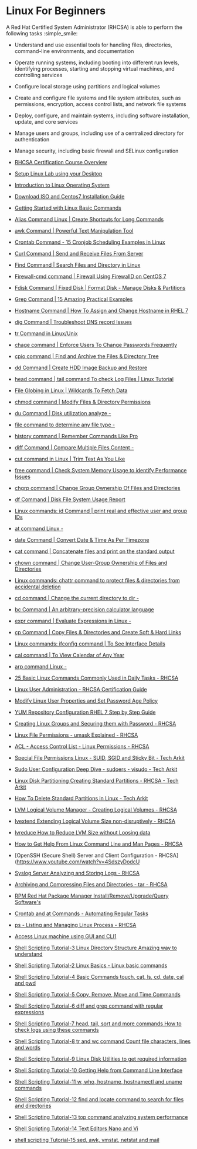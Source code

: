 # Linux For Beginners

A Red Hat Certified System Administrator (RHCSA) is able to perform the following tasks  :simple_smile:

* Understand and use essential tools for handling files, directories, command-line environments, and documentation

* Operate running systems, including booting into different run levels, identifying processes, starting and stopping virtual machines, and controlling services

* Configure local storage using partitions and logical volumes

* Create and configure file systems and file system attributes, such as permissions, encryption, access control lists, and network file systems

* Deploy, configure, and maintain systems, including software installation, update, and core services

* Manage users and groups, including use of a centralized directory for authentication

* Manage security, including basic firewall and SELinux configuration

- [RHCSA Certification Course Overview](https://www.youtube.com/watch?v=BskRmjvWG5Y)
- [Setup Linux Lab using your Desktop](https://www.youtube.com/watch?v=2DKrI3CWfbE)
- [Introduction to Linux Operating System](https://www.youtube.com/watch?v=Wv5VHr4esvs)
- [Download ISO and Centos7 Installation Guide](https://www.youtube.com/watch?v=I25FJk7Vzjc)
- [Getting Started with Linux Basic Commands](https://www.youtube.com/watch?v=34E_QacTwww)

- [Alias Command Linux | Create Shortcuts for Long Commands](https://www.youtube.com/watch?v=4HS7w3aQoaE)
- [awk Command | Powerful Text Manipulation Tool](https://www.youtube.com/watch?v=7qaBKueySg0)
- [Crontab Command - 15 Cronjob Scheduling Examples in Linux](https://www.youtube.com/watch?v=6dJlp133iYg)
- [Curl Command | Send and Receive Files From Server](https://www.youtube.com/watch?v=tjQ9beFSBmA)
- [Find Command | Search Files and Directory in Linux](https://www.youtube.com/watch?v=OmPoEDJxcmA)
- [Firewall-cmd command | Firewall Using FirewallD on CentOS 7](https://www.youtube.com/watch?v=fKFYDVWFndc)
- [Fdisk Command | Fixed Disk | Format Disk - Manage Disks & Partitions](https://www.youtube.com/watch?v=I2KsQ0rpuXE)
- [Grep Command | 15 Amazing Practical Examples](https://www.youtube.com/watch?v=kHd-HMe0OOE)
- [Hostname Command | How To Assign and Change Hostname in RHEL 7](https://www.youtube.com/watch?v=AcaETZeHM9o)
- [dig Command | Troubleshoot DNS record Issues](https://www.youtube.com/watch?v=753xPLKWklA)
- [tr Command in Linux/Unix](https://www.youtube.com/watch?v=4rfXktIV6cE)
- [chage command | Enforce Users To Change  Passwords Frequently](https://www.youtube.com/watch?v=zENZ3sPaLhI)
- [cpio command | Find and Archive the Files &amp; Directory Tree](https://www.youtube.com/watch?v=ItHisMxfv-E)
- [dd Command | Create HDD Image Backup and Restore](https://www.youtube.com/watch?v=0zcb6Ecpacw)
- [head command | tail command To check Log Files | Linux Tutorial](https://www.youtube.com/watch?v=raI1yrYwGfY)
- [File Globing in Linux | Wildcards To Fetch Data](https://www.youtube.com/watch?v=r_f8yF_epxQ)
- [chmod command | Modify Files &amp; Directory Permissions](https://www.youtube.com/watch?v=0qJW0225ASI)
- [du Command | Disk utilization analyze - ](https://www.youtube.com/watch?v=YDoto35PmUI)
- [file command to determine any file type - ](https://www.youtube.com/watch?v=RD4DahuBN2k)
- [history command | Remember Commands Like Pro](https://www.youtube.com/watch?v=uFvF17UnYZg)
- [diff Command | Compare Multiple Files Content - ](https://www.youtube.com/watch?v=Zc50h2wGUp4)
- [cut command in Linux | Trim Text As You Like](https://www.youtube.com/watch?v=Dn9t50Y2o0s)
- [free command | Check System Memory Usage to identify Performance Issues](https://www.youtube.com/watch?v=MYvr_uy6L9w)
- [chgrp command | Change Group Ownership Of Files and Directories](https://www.youtube.com/watch?v=WUrxbMSDV8Y)
- [df Command | Disk File System Usage Report](https://www.youtube.com/watch?v=O8ElkiAGsfM)
- [Linux commands: id Command | print real and effective user and group IDs](https://www.youtube.com/watch?v=4j6ufjitfZM)
- [at command Linux - ](https://www.youtube.com/watch?v=IzF0MBAGad0)
- [date Command | Convert Date &amp; Time As Per Timezone](https://www.youtube.com/watch?v=FKBNZYr8Ryw)
- [cat command |  Concatenate files and print on the standard output](https://www.youtube.com/watch?v=3V_gxZnZk80)
- [chown command | Change User-Group Ownership of Files and Directories](https://www.youtube.com/watch?v=07bKJcc47nw)
- [Linux commands:  chattr command to protect files &amp; directories from accidental deletion](https://www.youtube.com/watch?v=A2lrUpCcbHE)
- [cd command | Change the current directory to dir - ](https://www.youtube.com/watch?v=FPrtytWSBLE)
- [bc Command | An arbitrary-precision calculator language](https://www.youtube.com/watch?v=EJKtGl-6kHY)
- [expr command | Evaluate Expressions in Linux - ](https://www.youtube.com/watch?v=6LbMLSBoLGY)
- [cp Command | Copy Files &amp; Directories and Create Soft &amp; Hard Links](https://www.youtube.com/watch?v=StxMta9_q70)
- [Linux commands:  ifconfig command | To See Interface Details](https://www.youtube.com/watch?v=pGnsiAxsTug)
- [cal command | To View Calendar of Any Year](https://www.youtube.com/watch?v=xSN5tYuLiRM)
- [arp command Linux - ](https://www.youtube.com/watch?v=VG-MMju9RhQ)

- [25 Basic Linux Commands Commonly Used in Daily Tasks - RHCSA](https://www.youtube.com/watch?v=-I7WeOHj6LA)
- [Linux User Administration - RHCSA Certification Guide](https://www.youtube.com/watch?v=KejTjofmdM4)
- [Modify Linux User Properties and Set Password Age Policy](https://www.youtube.com/watch?v=8EzhyyutaN8)
- [YUM Repository Configuration RHEL 7 Step by Step Guide](https://www.youtube.com/watch?v=VXSKr4GKOgY)
- [Creating Linux Groups and Securing them with Password - RHCSA](https://www.youtube.com/watch?v=D1ZFQgTsz3U)
- [Linux File Permissions - umask Explained - RHCSA](https://www.youtube.com/watch?v=r-a1fcHHRQ8)
- [ACL - Access Control List - Linux Permissions - RHCSA](https://www.youtube.com/watch?v=0KbP-yHSvVI)
- [Special File Permissions Linux - SUID, SGID and Sticky Bit - Tech Arkit](https://www.youtube.com/watch?v=uFud2eZnXSM)
- [Sudo User Configuration Deep Dive - sudoers - visudo - Tech Arkit](https://www.youtube.com/watch?v=TygHDr_yHyw)
- [Linux Disk Partitioning Creating Standard Partitions - RHCSA - Tech Arkit](https://www.youtube.com/watch?v=yc9Gz5xLSSk)
- [How To Delete Standard Partitions in Linux - Tech Arkit](https://www.youtube.com/watch?v=LhecpXO7nug)
- [LVM  Logical Volume Manager - Creating Logical Volumes - RHCSA](https://www.youtube.com/watch?v=3mgm2Q4DIdg)
- [lvextend Extending Logical Volume Size non-disruptively - RHCSA](https://www.youtube.com/watch?v=5e5h6xYctL0)
- [lvreduce How to Reduce LVM Size without Loosing data](https://www.youtube.com/watch?v=qj34vtpyfVg)
- [How to Get Help From Linux Command Line and Man Pages - RHCSA](https://www.youtube.com/watch?v=EyILeB9Drso)
- [OpenSSH (Secure Shell) Server and Client Configuration - RHCSA](https://www.youtube.com/watch?v=4SdszyDodcU
- [Syslog Server Analyzing and Storing Logs - RHCSA](https://www.youtube.com/watch?v=KHUG3gFl0fM)
- [Archiving and Compressing Files and Directories - tar - RHCSA](https://www.youtube.com/watch?v=XkEsIjSAwws)
- [RPM   Red Hat Package Manager  Install/Remove/Upgrade/Query Software&#39;s](https://www.youtube.com/watch?v=7h5M48FvkZA)
- [Crontab and at  Commands - Automating Regular Tasks](https://www.youtube.com/watch?v=9CZ7rHtVQr0)
- [ps - Listing and Managing Linux Process - RHCSA](https://www.youtube.com/watch?v=ni2nTgDvyxE)
- [Access Linux machine using GUI and CLI1](https://www.youtube.com/watch?v=cwz1AgVQ41k)

- [Shell Scripting Tutorial-3 Linux Directory Structure Amazing way to understand](https://www.youtube.com/watch?v=rVxpe1_lNFE)
- [Shell Scripting Tutorial-2 Linux Basics - Linux basic commands](https://www.youtube.com/watch?v=IFvMor-0eFM)
- [Shell Scripting Tutorial-4 Basic Commands touch, cat, ls, cd, date, cal and pwd](https://www.youtube.com/watch?v=yYC8aaQ3eZA)
- [Shell Scripting Tutorial-5 Copy, Remove, Move and Time Commands](https://www.youtube.com/watch?v=G7XFreQkDB8)
- [Shell Scripting Tutorial-6 diff and grep command with regular expressions](https://www.youtube.com/watch?v=RwcQ6JzTsmA)
- [Shell Scripting Tutorial-7 head, tail, sort and more commands How to check logs using these commands](https://www.youtube.com/watch?v=OgV3qrPQulU)
- [Shell Scripting Tutorial-8 tr and wc command Count file characters, lines and words](https://www.youtube.com/watch?v=d40a5zFa8yI)
- [Shell Scripting Tutorial-9 Linux Disk Utilities to get required information](https://www.youtube.com/watch?v=vx1WZepOmKg)
- [Shell Scripting Tutorial-10 Getting Help from Command Line Interface](https://www.youtube.com/watch?v=GcYu-0IIJas)
- [Shell Scripting Tutorial-11 w, who, hostname, hostnamectl and uname commands](https://www.youtube.com/watch?v=7shAr5lp_Wc)
- [Shell Scripting Tutorial-12 find and locate command to search for files and directories](https://www.youtube.com/watch?v=Rd6e-OrsHpo)
- [Shell Scripting Tutorial-13 top command analyzing system performance](https://www.youtube.com/watch?v=UQ7rr4_47YY)
- [Shell Scripting Tutorial-14 Text Editors Nano and Vi](https://www.youtube.com/watch?v=K3SUrcJ740Y)
- [shell scripting Tutorial-15 sed, awk, vmstat, netstat and mail](https://www.youtube.com/watch?v=4hJorSKg9E0)
